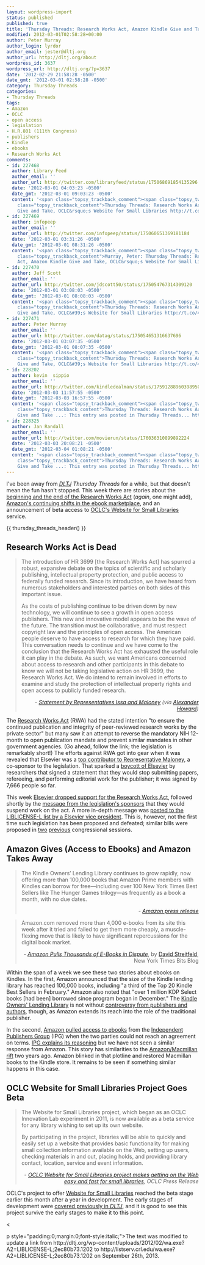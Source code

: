 ```yaml
---
layout: wordpress-import
status: published
published: true
title: 'Thursday Threads: Research Works Act, Amazon Kindle Give and Take, OCLC''s Website for Small Libraries'
modified: 2012-03-01T02:58:28+00:00
author: Peter Murray
author_login: lyrdor
author_email: jester@dltj.org
author_url: http://dltj.org/about
wordpress_id: 3637
wordpress_url: http://dltj.org/?p=3637
date: '2012-02-29 21:58:28 -0500'
date_gmt: '2012-03-01 02:58:28 -0500'
category: Thursday Threads
categories:
- Thursday Threads
tags:
- Amazon
- OCLC
- open access
- legislation
- H.R.801 (111th Congress)
- publishers
- Kindle
- ebooks
- Research Works Act
comments:
- id: 227468
  author: Library Feed
  author_email: ''
  author_url: http://twitter.com/libraryfeed/status/175068691854135296
  date: '2012-03-01 04:03:23 -0500'
  date_gmt: '2012-03-01 09:03:23 -0500'
  content: '<span class="topsy_trackback_comment"><span class="topsy_twitter_username"><span
    class="topsy_trackback_content">Thursday Threads: Research Works Act, Amazon Kindle
    Give and Take, OCLC&rsquo;s Website for Small Libraries http://t.co/br1IKOi8</span></span>'
- id: 227469
  author: infopeep
  author_email: ''
  author_url: http://twitter.com/infopeep/status/175060651369181184
  date: '2012-03-01 03:31:26 -0500'
  date_gmt: '2012-03-01 08:31:26 -0500'
  content: '<span class="topsy_trackback_comment"><span class="topsy_twitter_username"><span
    class="topsy_trackback_content">Murray, Peter: Thursday Threads: Research Works
    Act, Amazon Kindle Give and Take, OCLC&rsquo;s Website for Small Libraries http://t.co/FNYQK8at</span></span>'
- id: 227470
  author: Jeff Scott
  author_email: ''
  author_url: http://twitter.com/jdscott50/status/175054767314309120
  date: '2012-03-01 03:08:03 -0500'
  date_gmt: '2012-03-01 08:08:03 -0500'
  content: '<span class="topsy_trackback_comment"><span class="topsy_twitter_username"><span
    class="topsy_trackback_content">Thursday Threads: Research Works Act, Amazon Kindle
    Give and Take, OCLC&#39;s Website for Small Libraries http://t.co/4nKqcFGq</span></span>'
- id: 227471
  author: Peter Murray
  author_email: ''
  author_url: http://twitter.com/datag/status/175054651316637696
  date: '2012-03-01 03:07:35 -0500'
  date_gmt: '2012-03-01 08:07:35 -0500'
  content: '<span class="topsy_trackback_comment"><span class="topsy_twitter_username"><span
    class="topsy_trackback_content">Thursday Threads: Research Works Act, Amazon Kindle
    Give and Take, OCLC&#39;s Website for Small Libraries http://t.co/4nKqcFGq</span></span>'
- id: 228202
  author: kevin  sippio
  author_email: ''
  author_url: http://twitter.com/kindledealman/status/175912889603989504
  date: '2012-03-03 11:57:55 -0500'
  date_gmt: '2012-03-03 16:57:55 -0500'
  content: '<span class="topsy_trackback_comment"><span class="topsy_twitter_username"><span
    class="topsy_trackback_content">Thursday Threads: Research Works Act, Amazon Kindle
    Give and Take ...: This entry was posted in Thursday Threads... http://t.co/D8gt4GLj</span></span>'
- id: 228325
  author: Jan Randall
  author_email: ''
  author_url: http://twitter.com/movierun/status/176036310899892224
  date: '2012-03-03 20:08:21 -0500'
  date_gmt: '2012-03-04 01:08:21 -0500'
  content: '<span class="topsy_trackback_comment"><span class="topsy_twitter_username"><span
    class="topsy_trackback_content">Thursday Threads: Research Works Act, Amazon Kindle
    Give and Take ...: This entry was posted in Thursday Threads... http://t.co/9Xu8OL1Y</span></span>'
---
```


<p>I've been away from <i><acronym title="Disruptive Library Technology Jester">DLTJ</acronym> Thursday Threads</i> for a while, but that doesn't mean the fun hasn't stopped.  This week there are stories about the <a href="#p3637-rwa">beginning and the end of the Research Works Act</a> (<em>again</em>, one might add), <a href="#p3637-amazon">Amazon's continuing shifts in the ebook marketplace</a>, and an announcement of beta access to <a href="#p3637-wsl">OCLC's Website for Small Libraries</a> service.</p>
{{ thursday_threads_header() }}
<h2 id="p3637-rwa">Research Works Act is Dead</h2>
<blockquote><p>The introduction of HR 3699 [the Research Works Act] has spurred a robust, expansive debate on the topics of scientific and scholarly publishing, intellectual property protection, and public access to federally funded research. Since its introduction, we have heard from numerous stakeholders and interested parties on both sides of this important issue.</p>
<p>As the costs of publishing continue to be driven down by new technology, we will continue to see a growth in open access publishers. This new and innovative model appears to be the wave of the future. The transition must be collaborative, and must respect copyright law and the principles of open access. The American people deserve to have access to research for which they have paid. This conversation needs to continue and we have come to the conclusion that the Research Works Act has exhausted the useful role it can play in the debate. As such, we want Americans concerned about access to research and other participants in this debate to know we will not be taking legislative action on HR 3699, the Research Works Act. We do intend to remain involved in efforts to examine and study the protection of intellectual property rights and open access to publicly funded research.
<div style="text-align: right; width: 100%;"><cite>- <a href="http://web.archive.org/web/20140817073007/https://maloney.house.gov/press-release/issa-maloney-statement-research-works-act" title="Issa-Maloney statement on the Research Works Act | Congresswoman Carolyn Maloney">Statement by Representatives Issa and Maloney</a> (via <a href="https://plus.google.com/107980702132412632948/posts/a4DzVk9n7fG">Alexander Howard</a>)</cite></div>
</blockquote>
<p>The <a href="http://thomas.loc.gov/cgi-bin/query/z?c112:H.R.3699:" title="Bill Text - 112th Congress (2011-2012) - THOMAS (Library of Congress)">Research Works Act</a> (RWA) had the stated intention "to ensure the continued publication and integrity of peer-reviewed research works by the private sector" but many saw it an attempt to reverse the mandatory NIH 12-month to open publication mandate and prevent similar mandates in other government agencies.  (Go ahead, follow the link; the legislation is remarkably short!)  The efforts against RWA got into gear when it was revealed that Elsevier was a <a href="http://www.michaeleisen.org/blog/?p=807" title="Elsevier-funded NY Congresswoman Carolyn Maloney Wants to Deny Americans Access to Taxpayer Funded Research">top contributor to Representative Maloney</a>, a co-sponsor to the legislation.  That sparked a <a href="http://thecostofknowledge.com/" title="The Cost of Knowledge">boycott of Elsevier</a> by researchers that signed a statement that they would stop submitting papers, refereeing, and performing editorial work for the publisher; it was signed by 7,666 people so far.</p>
<p>This week <a href="http://www.elsevier.com/wps/find/intro.cws_home/newmessagerwa" title="Elsevier">Elsevier dropped support for the Research Works Act</a>, followed shortly by the <a href="http://web.archive.org/web/20140817073007/https://maloney.house.gov/press-release/issa-maloney-statement-research-works-act" title="Issa-Maloney statement on the Research Works Act | Congresswoman Carolyn Maloney">message from the legislation's sponsors</a> that they would suspend work on the act.  A more in-depth message was <a href="http://listserv.crl.edu/wa.exe?A2=LIBLICENSE-L;2ec80b73.1202" title="Re: Elsevier withdraws support for Research Works Act">posted to the LIBLICENSE-L list by a Elsevier vice president</a>.  This is, however, not the first time such legislation has been proposed and defeated; similar bills were proposed in <a href="http://www.opencongress.org/bill/110-h6845/show" title="H.R.6845: Fair Copyright in Research Works Act | OpenCongress">two</a> <a href="http://www.opencongress.org/bill/111-h801/show" title="H.R.801: Fair Copyright in Research Works Act | OpenCongress">previous</a> congressional sessions.</p>
<h2 id="p3637-amazon">Amazon Gives (Access to Ebooks) and Amazon Takes Away</h2>
<blockquote><p>The Kindle Owners&rsquo; Lending Library continues to grow rapidly, now offering more than 100,000 books that Amazon Prime members with Kindles can borrow for free&mdash;including over 100 New York Times Best Sellers like The Hunger Games trilogy&mdash;as frequently as a book a month, with no due dates.
<div style="text-align: right; width: 100%;"><cite>- <a href="http://www.businesswire.com/news/home/20120229005615/en/Kindle-Owners%E2%80%99-Lending-Library-Offers-Readers-100000" title="Kindle Owners&rsquo; Lending Library Now Offers Readers Over 100,000 Books to Borrow For Free &ndash; As Frequently As Once a Month, With No Due Dates | Business Wire">Amazon press release</a></cite></div>
</blockquote>
<blockquote><p>Amazon.com removed more than 4,000 e-books from its site this week after it tried and failed to get them more cheaply, a muscle-flexing move that is likely to have significant repercussions for the digital book market.
<div style="text-align: right; width: 100%;"><cite>- <a href="http://bits.blogs.nytimes.com/2012/02/22/amazon-pulls-thousands-of-e-books-in-dispute/?src=recg" title="Amazon Pulls Thousands of E-Books in Dispute - NYTimes.com">Amazon Pulls Thousands of E-Books in Dispute</a></cite>, by <a href="http://bits.blogs.nytimes.com/author/david-streitfeld/" title="See all posts by DAVID STREITFELD">David Streitfeld</a>, New York Times Bits Blog</div>
</blockquote>
<p>Within the span of a week we see these two stories about ebooks on Kindles.  In the first, Amazon announced that the size of the Kindle lending library has reached 100,000 books, including "a third of the Top 20 Kindle Best Sellers in February."  Amazon also noted that "over 1 million KDP Select books [had been] borrowed since program began in December."  The <a href="http://www.amazon.com/gp/feature.html/?docId=1000739811" title="Kindle Owners' Lending Library | Amazon.com">Kindle Owners' Lending Library</a> is not without <a href="http://latimesblogs.latimes.com/jacketcopy/2011/11/amazons-new-kindle-lending-program-causes-publishing-stir.html" title="Amazon's new Kindle lending program causes publishing stir | Los Angeles Times">controversy from publishers and authors</a>, though, as Amazon extends its reach into the role of the traditional publisher.</p>
<p>In the second, <a href="http://boingboing.net/2012/02/22/amazon-strong-arms-independent.html" title="Amazon strong-arms Independent Publishers' Group, yanks all titles from the Kindle store | Boing Boing">Amazon pulled access to ebooks</a> from the <a href="http://www.ipgbook.com/" title="Independent Publishers Group homepage" rel="homepag">Independent Publishers Group</a> (IPG) when the two parties could not reach an agreement on terms.  <a href="http://www.ipgbook.com/why-ipg-is-unable-to-agree-on-terms-with-amazon-news-32.php" title="What Should an E-book Cost? | Independent Publishers Group">IPG explains its reasoning</a> but we have not seen a similar response from Amazon.  This story has similarities to the <a href="https://www.nytimes.com/2010/01/30/technology/30amazon.html" title="Amazon Pulls Macmillan Books Over Pricing Rift | New York Times">Amazon/Macmillan rift</a> two years ago.  Amazon blinked in that plotline and restored Macmillan books to the Kindle store.  It remains to be seen if something similar happens in this case.</p>
<h2 id="p3637-wsl">OCLC Website for Small Libraries Project Goes Beta</h2>
<blockquote><p>The Website for Small Libraries project, which began as an OCLC Innovation Lab experiment in 2011, is now available as a beta service for any library wishing to set up its own website.</p>
<p>By participating in the project, libraries will be able to quickly and easily set up a website that provides basic functionality for making small collection information available on the Web, setting up users, checking materials in and out, placing holds, and providing library contact, location, service and event information.
<div style="text-align: right; width: 100%;"><cite>- <a href="http://www.oclc.org/news/releases/2012/201211.htm" title="Website for Small Libraries project | OCLC">OCLC Website for Small Libraries project makes getting on the Web easy and fast for small libraries</a>, OCLC Press Release</cite></div>
</blockquote>
<p>OCLC's project to offer <a href="http://beta.worldcat.org/lib/" title="OCLC WSSL: Website for Small Libraries">Website for Small Libraries</a> reached the beta stage earlier this month after a year in development.  The early stages of development were <a href="/article/a-web-presence-for-small-libraries/">covered previously in <i><acronym title="Disruptive Library Technology Jester">DLTJ</acronym></i></a>, and it is good to see this project survive the early stages to make it to this point.</p>
<p><</p>
<p>p style="padding:0;margin:0;font-style:italic;">The text was modified to update a link from http://dltj.org/wp-content/uploads/2012/02/wa.exe?A2=LIBLICENSE-L;2ec80b73.1202 to http://listserv.crl.edu/wa.exe?A2=LIBLICENSE-L;2ec80b73.1202 on September 26th, 2013.</p>
